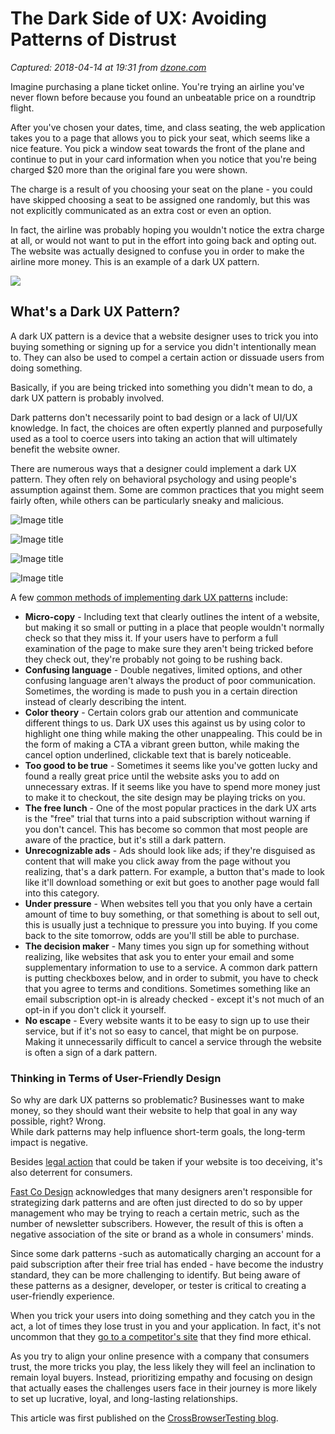 # The Dark Side of UX: Avoiding Patterns of Distrust

_Captured: 2018-04-14 at 19:31 from [dzone.com](https://dzone.com/articles/the-dark-side-of-ux-avoiding-patterns-of-distrust?edition=374200&utm_source=Daily%20Digest&utm_medium=email&utm_campaign=Daily%20Digest%202018-04-14)_

Imagine purchasing a plane ticket online. You're trying an airline you've never flown before because you found an unbeatable price on a roundtrip flight.

After you've chosen your dates, time, and class seating, the web application takes you to a page that allows you to pick your seat, which seems like a nice feature. You pick a window seat towards the front of the plane and continue to put in your card information when you notice that you're being charged $20 more than the original fare you were shown.

The charge is a result of you choosing your seat on the plane - you could have skipped choosing a seat to be assigned one randomly, but this was not explicitly communicated as an extra cost or even an option.

In fact, the airline was probably hoping you wouldn't notice the extra charge at all, or would not want to put in the effort into going back and opting out. The website was actually designed to confuse you in order to make the airline more money. This is an example of a dark UX pattern.

![](https://crossbrowsertesting.com/blog/wp-content/uploads/2018/03/SB_CBT_AD_Dark-UX-Patterns_1.png)

## What's a Dark UX Pattern?

A dark UX pattern is a device that a website designer uses to trick you into buying something or signing up for a service you didn't intentionally mean to. They can also be used to compel a certain action or dissuade users from doing something.

Basically, if you are being tricked into something you didn't mean to do, a dark UX pattern is probably involved.

Dark patterns don't necessarily point to bad design or a lack of UI/UX knowledge. In fact, the choices are often expertly planned and purposefully used as a tool to coerce users into taking an action that will ultimately benefit the website owner.

There are numerous ways that a designer could implement a dark UX pattern. They often rely on behavioral psychology and using people's assumption against them. Some are common practices that you might seem fairly often, while others can be particularly sneaky and malicious.

![Image title](https://dzone.com/storage/temp/8801325-screen-shot-2018-04-12-at-43644-pm.png)

![Image title](https://dzone.com/storage/temp/8801328-screen-shot-2018-04-12-at-43713-pm.png)

![Image title](https://dzone.com/storage/temp/8801329-screen-shot-2018-04-12-at-43727-pm.png)

![Image title](https://dzone.com/storage/temp/8801338-screen-shot-2018-04-12-at-43936-pm.png)

A few [common methods of implementing dark UX patterns](https://darkpatterns.org/types-of-dark-pattern) include:

  * **Micro-copy** \- Including text that clearly outlines the intent of a website, but making it so small or putting in a place that people wouldn't normally check so that they miss it. If your users have to perform a full examination of the page to make sure they aren't being tricked before they check out, they're probably not going to be rushing back.
  * **Confusing language** \- Double negatives, limited options, and other confusing language aren't always the product of poor communication. Sometimes, the wording is made to push you in a certain direction instead of clearly describing the intent.
  * **Color theory** \- Certain colors grab our attention and communicate different things to us. Dark UX uses this against us by using color to highlight one thing while making the other unappealing. This could be in the form of making a CTA a vibrant green button, while making the cancel option underlined, clickable text that is barely noticeable.
  * **Too good to be true** \- Sometimes it seems like you've gotten lucky and found a really great price until the website asks you to add on unnecessary extras. If it seems like you have to spend more money just to make it to checkout, the site design may be playing tricks on you.
  * **The free lunch** \- One of the most popular practices in the dark UX arts is the "free" trial that turns into a paid subscription without warning if you don't cancel. This has become so common that most people are aware of the practice, but it's still a dark pattern.
  * **Unrecognizable ads** \- Ads should look like ads; if they're disguised as content that will make you click away from the page without you realizing, that's a dark pattern. For example, a button that's made to look like it'll download something or exit but goes to another page would fall into this category.
  * **Under pressure** \- When websites tell you that you only have a certain amount of time to buy something, or that something is about to sell out, this is usually just a technique to pressure you into buying. If you come back to the site tomorrow, odds are you'll still be able to purchase.
  * **The decision maker** \- Many times you sign up for something without realizing, like websites that ask you to enter your email and some supplementary information to use to a service. A common dark pattern is putting checkboxes below, and in order to submit, you have to check that you agree to terms and conditions. Sometimes something like an email subscription opt-in is already checked - except it's not much of an opt-in if you don't click it yourself.
  * **No escape** \- Every website wants it to be easy to sign up to use their service, but if it's not so easy to cancel, that might be on purpose. Making it unnecessarily difficult to cancel a service through the website is often a sign of a dark pattern.

### Thinking in Terms of User-Friendly Design

So why are dark UX patterns so problematic? Businesses want to make money, so they should want their website to help that goal in any way possible, right? Wrong.  
While dark patterns may help influence short-term goals, the long-term impact is negative.

Besides [legal action](http://fortune.com/2015/10/05/linkedin-class-action/) that could be taken if your website is too deceiving, it's also deterrent for consumers.

[Fast Co Design](https://www.fastcodesign.com/3060553/why-dark-patterns-wont-go-away) acknowledges that many designers aren't responsible for strategizing dark patterns and are often just directed to do so by upper management who may be trying to reach a certain metric, such as the number of newsletter subscribers. However, the result of this is often a negative association of the site or brand as a whole in consumers' minds.

Since some dark patterns -such as automatically charging an account for a paid subscription after their free trial has ended - have become the industry standard, they can be more challenging to identify. But being aware of these patterns as a designer, developer, or tester is critical to creating a user-friendly experience.

When you trick your users into doing something and they catch you in the act, a lot of times they lose trust in you and your application. In fact, it's not uncommon that they [go to a competitor's site](https://crossbrowsertesting.com/blog/ecommerce/reasons-customers-leave-website/) that they find more ethical.

As you try to align your online presence with a company that consumers trust, the more tricks you play, the less likely they will feel an inclination to remain loyal buyers. Instead, prioritizing empathy and focusing on design that actually eases the challenges users face in their journey is more likely to set up lucrative, loyal, and long-lasting relationships.

This article was first published on the [CrossBrowserTesting blog](https://crossbrowsertesting.com/blog/design/dark-ux-patterns/).
